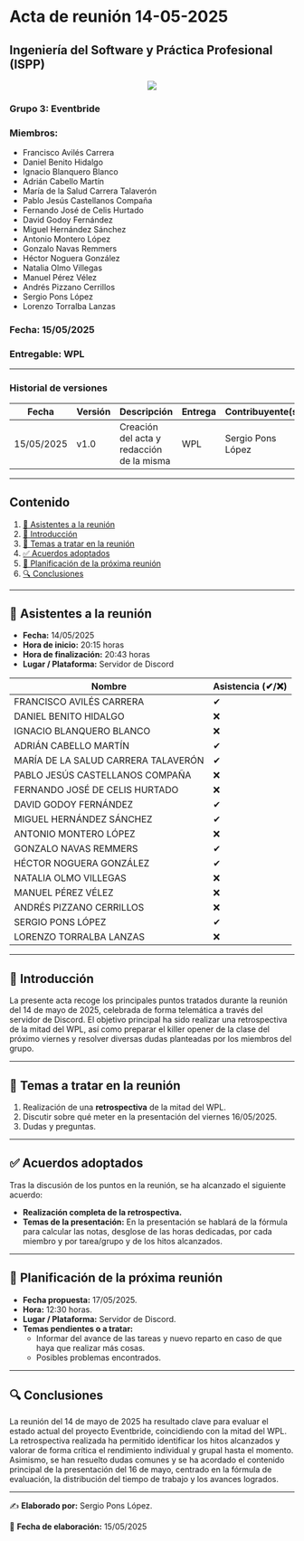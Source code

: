 # Acta de reunión 14-05-2025
## Ingeniería del Software y Práctica Profesional (ISPP)
<center><img src="https://iili.io/3Uvkqe2.png"></img></center>

### Grupo 3: Eventbride

### Miembros:
- Francisco Avilés Carrera
- Daniel Benito Hidalgo
- Ignacio Blanquero Blanco
- Adrián Cabello Martín
- María de la Salud Carrera Talaverón
- Pablo Jesús Castellanos Compaña
- Fernando José de Celis Hurtado
- David Godoy Fernández
- Miguel Hernández Sánchez
- Antonio Montero López
- Gonzalo Navas Remmers
- Héctor Noguera González
- Natalia Olmo Villegas
- Manuel Pérez Vélez
- Andrés Pizzano Cerrillos
- Sergio Pons López
- Lorenzo Torralba Lanzas

### Fecha: 15/05/2025
### Entregable: WPL

---

### Historial de versiones

| Fecha      | Versión | Descripción                             | Entrega| Contribuyente(s) |
|------------|---------|-----------------------------------------|--------|------------------|
| 15/05/2025 | v1.0    |Creación del acta y redacción de la misma| WPL    |Sergio Pons López |


---

## Contenido
1. [👥 Asistentes a la reunión](#asistentes)
2. [📝 Introducción](#intro)
3. [📌 Temas a tratar en la reunión](#temas-a-tratar)
4. [✅ Acuerdos adoptados](#acuerdos-adoptados)
5. [📅 Planificación de la próxima reunión](#proxima-reunion)
6. [🔍 Conclusiones](#conclusiones)

---

<div id='asistentes'></div>

## 👥 Asistentes a la reunión
- **Fecha:** 14/05/2025
- **Hora de inicio:** 20:15 horas
- **Hora de finalización:** 20:43 horas
- **Lugar / Plataforma:** Servidor de Discord

| Nombre | Asistencia (✔/❌) |
|--------|-------------------|
| FRANCISCO AVILÉS CARRERA | ✔ |
| DANIEL BENITO HIDALGO | ❌ |
| IGNACIO BLANQUERO BLANCO | ❌ |
| ADRIÁN CABELLO MARTÍN | ✔ |
| MARÍA DE LA SALUD CARRERA TALAVERÓN | ✔ |
| PABLO JESÚS CASTELLANOS COMPAÑA | ❌ |
| FERNANDO JOSÉ DE CELIS HURTADO | ❌ |
| DAVID GODOY FERNÁNDEZ | ✔ |
| MIGUEL HERNÁNDEZ SÁNCHEZ | ✔ |
| ANTONIO MONTERO LÓPEZ | ❌ |
| GONZALO NAVAS REMMERS | ✔ |
| HÉCTOR NOGUERA GONZÁLEZ | ✔  |
| NATALIA OLMO VILLEGAS | ❌ |
| MANUEL PÉREZ VÉLEZ | ❌ |
| ANDRÉS PIZZANO CERRILLOS | ❌ |
| SERGIO PONS LÓPEZ | ✔ |
| LORENZO TORRALBA LANZAS | ❌ |

---

<div id='intro'></div>

## 📝 Introducción

La presente acta recoge los principales puntos tratados durante la reunión del 14 de mayo de 2025, celebrada de forma telemática a través del servidor de Discord. El objetivo principal ha sido realizar una retrospectiva de la mitad del WPL, así como preparar el killer opener de la clase del próximo viernes y resolver diversas dudas planteadas por los miembros del grupo.

---

<div id='temas-a-tratar'></div>

## 📌 Temas a tratar en la reunión
1. Realización de una **retrospectiva** de la mitad del WPL.
2. Discutir sobre qué meter en la presentación del viernes 16/05/2025.
3. Dudas y preguntas.

---

<div id='acuerdos-adoptados'></div>

## ✅ Acuerdos adoptados
Tras la discusión de los puntos en la reunión, se ha alcanzado el siguiente acuerdo:
- **Realización completa de la retrospectiva.**
- **Temas de la presentación:** En la presentación se hablará de la fórmula para calcular las notas, desglose de las horas dedicadas, por cada miembro y por tarea/grupo y de los hitos alcanzados.
---

<div id='proxima-reunion'></div>

## 📅 Planificación de la próxima reunión
- **Fecha propuesta:** 17/05/2025.
- **Hora:** 12:30 horas.
- **Lugar / Plataforma:** Servidor de Discord.
- **Temas pendientes o a tratar:**  
  - Informar del avance de las tareas y nuevo reparto en caso de que haya que realizar más cosas.
  - Posibles problemas encontrados.

---

<div id='conclusiones'></div>

## 🔍 Conclusiones

La reunión del 14 de mayo de 2025 ha resultado clave para evaluar el estado actual del proyecto Eventbride, coincidiendo con la mitad del WPL. La retrospectiva realizada ha permitido identificar los hitos alcanzados y valorar de forma crítica el rendimiento individual y grupal hasta el momento. Asimismo, se han resuelto dudas comunes y se ha acordado el contenido principal de la presentación del 16 de mayo, centrado en la fórmula de evaluación, la distribución del tiempo de trabajo y los avances logrados.

---

✍️ **Elaborado por:** Sergio Pons López.

📅 **Fecha de elaboración:** 15/05/2025
